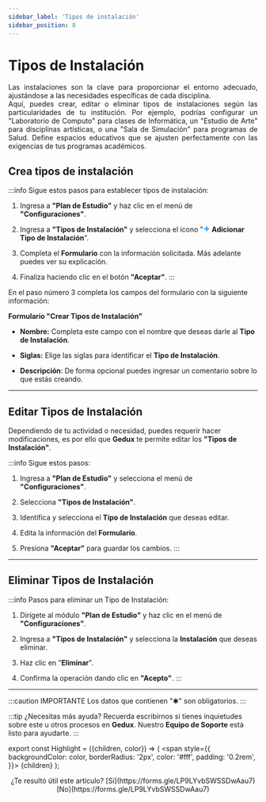 ```yaml
---
sidebar_label: 'Tipos de instalación'
sidebar_position: 8
---
```


# Tipos de Instalación

<div align="justify">Las instalaciones son la clave para proporcionar el entorno adecuado, ajustándose a las necesidades específicas de cada disciplina.</div>

<div align="justify">Aquí, puedes crear, editar o eliminar tipos de instalaciones según las particularidades de tu institución. Por ejemplo, podrías configurar un "Laboratorio de Computo" para clases de Informática, un "Estudio de Arte" para disciplinas artísticas, o una "Sala de Simulación" para programas de Salud. Define espacios educativos que se ajusten perfectamente con las exigencias de tus programas académicos.</div>

## Crea tipos de instalación

:::info Sigue estos pasos para establecer tipos de instalación:

1. Ingresa a **"Plan de Estudio"** y haz clic en el menú de **"Configuraciones"**.

2. Ingresa a **"Tipos de Instalación"** y selecciona el icono "![](./img/IcoAdd.png) **Adicionar Tipo de Instalación**".

3. Completa el **Formulario** con la información solicitada. Más adelante puedes ver su explicación.

4. Finaliza haciendo clic en el botón **"Aceptar"**.
:::

En el paso número 3 completa los campos del formulario con la siguiente información:

**Formulario "Crear Tipos de Instalación"**

* **Nombre:** Completa este campo con el nombre que deseas darle al **Tipo de Instalación**.

* **Siglas:** Elige las siglas para identificar el **Tipo de Instalación**.

* **Descripción**: De forma opcional puedes ingresar un comentario sobre lo que estás creando.

___

## Editar Tipos de Instalación

Dependiendo de tu actividad o necesidad, puedes requerir hacer modificaciones, es por ello que **Gedux** te permite editar los **"Tipos de Instalación"**. 

:::info Sigue estos pasos:

1. Ingresa a **"Plan de Estudio"** y selecciona el menú de **"Configuraciones"**.

2. Selecciona **"Tipos de Instalación"**.

3. Identifica y selecciona el **Tipo de Instalación** que deseas editar.

4. Edita la información del **Formulario**.

5. Presiona **"Aceptar"** para guardar los cambios.
:::

___

## Eliminar Tipos de Instalación

:::info Pasos para eliminar un Tipo de Instalación:
1. Dirígete al módulo **"Plan de Estudio"** y haz clic en el menú de **"Configuraciones"**.

2. Ingresa a **"Tipos de Instalación"** y selecciona la **Instalación** que deseas eliminar.

3. Haz clic en "**Eliminar**".

4. Confirma la operación dando clic en **"Acepto"**.
:::
___

:::caution IMPORTANTE
Los datos que contienen "✱" son obligatorios.
:::

:::tip ¿Necesitas más ayuda?
Recuerda escribirnos si tienes inquietudes sobre este u otros procesos en **Gedux**. Nuestro **Equipo de Soporte** está listo para ayudarte.
:::

export const Highlight = ({children, color}) => (
  <span
    style={{
      backgroundColor: color,
      borderRadius: '2px',
      color: '#fff',
      padding: '0.2rem',
    }}>
    {children}
  </span>
);

<center>¿Te resultó útil este artículo? <Highlight color="#B0AEAC">[Si](https://forms.gle/LP9LYvbSWSSDwAau7)</Highlight> <Highlight color="#B0AEAC">[No](https://forms.gle/LP9LYvbSWSSDwAau7)</Highlight> </center>
